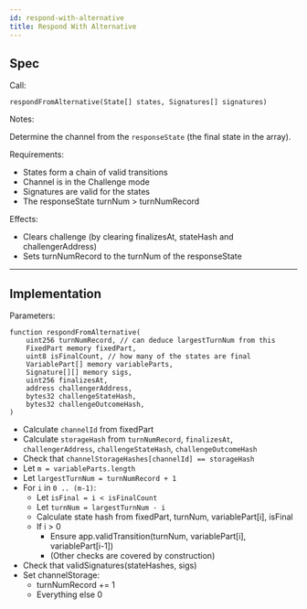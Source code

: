 ```yaml
---
id: respond-with-alternative
title: Respond With Alternative
---
```


## Spec

Call:

`respondFromAlternative(State[] states, Signatures[] signatures)`

Notes:

Determine the channel from the `responseState` (the final state in the array).

Requirements:

- States form a chain of valid transitions
- Channel is in the Challenge mode
- Signatures are valid for the states
- The responseState turnNum > turnNumRecord

Effects:

- Clears challenge (by clearing finalizesAt, stateHash and challengerAddress)
- Sets turnNumRecord to the turnNum of the responseState

---

## Implementation

Parameters:

```
function respondFromAlternative(
    uint256 turnNumRecord, // can deduce largestTurnNum from this
    FixedPart memory fixedPart,
    uint8 isFinalCount, // how many of the states are final
    VariablePart[] memory variableParts,
    Signature[][] memory sigs,
    uint256 finalizesAt,
    address challengerAddress,
    bytes32 challengeStateHash,
    bytes32 challengeOutcomeHash,
)
```

- Calculate `channelId` from fixedPart
- Calculate `storageHash` from `turnNumRecord`, `finalizesAt`, `challengerAddress`, `challengeStateHash`, `challengeOutcomeHash`
- Check that `channelStorageHashes[channelId] == storageHash`
- Let `m = variableParts.length`
- Let `largestTurnNum = turnNumRecord + 1`
- For `i` in `0 .. (m-1)`:
  - Let `isFinal = i < isFinalCount`
  - Let `turnNum = largestTurnNum - i`
  - Calculate state hash from fixedPart, turnNum, variablePart[i], isFinal
  - If i > 0
    - Ensure app.validTransition(turnNum, variablePart[i], variablePart[i-1])
    - (Other checks are covered by construction)
- Check that validSignatures(stateHashes, sigs)
- Set channelStorage:
  - turnNumRecord += 1
  - Everything else 0
